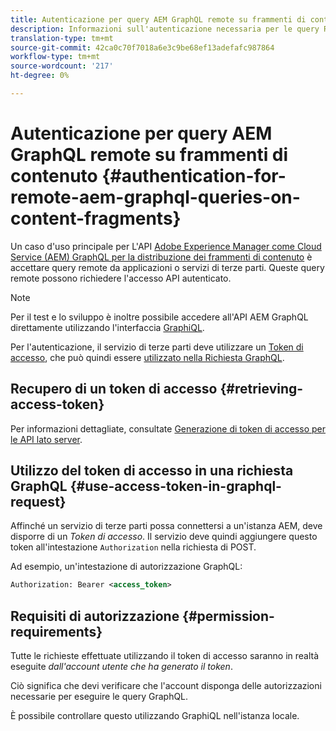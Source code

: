 ```yaml
---
title: Autenticazione per query AEM GraphQL remote su frammenti di contenuto
description: Informazioni sull'autenticazione necessaria per le query Remote AEM GraphQL.
translation-type: tm+mt
source-git-commit: 42ca0c70f7018a6e3c9be68ef13adefafc987864
workflow-type: tm+mt
source-wordcount: '217'
ht-degree: 0%

---
```



# Autenticazione per query AEM GraphQL remote su frammenti di contenuto {#authentication-for-remote-aem-graphql-queries-on-content-fragments}

Un caso d&#39;uso principale per L&#39;API [Adobe Experience Manager come Cloud Service (AEM) GraphQL per la distribuzione dei frammenti di contenuto](/help/assets/content-fragments/graphql-api-content-fragments.md) è accettare query remote da applicazioni o servizi di terze parti.  Queste query remote possono richiedere l&#39;accesso API autenticato.

>[!NOTE]
>
>Per il test e lo sviluppo è inoltre possibile accedere all&#39;API AEM GraphQL direttamente utilizzando l&#39;interfaccia [GraphiQL](/help/assets/content-fragments/graphql-api-content-fragments.md#graphiql-interface).

Per l&#39;autenticazione, il servizio di terze parti deve utilizzare un [Token di accesso](#access-token), che può quindi essere [utilizzato nella Richiesta GraphQL](#use-access-token-in-graphql-request).

## Recupero di un token di accesso {#retrieving-access-token}

Per informazioni dettagliate, consultate [Generazione di token di accesso per le API lato server](/help/implementing/developing/introduction/generating-access-tokens-for-server-side-apis.md).

## Utilizzo del token di accesso in una richiesta GraphQL {#use-access-token-in-graphql-request}

Affinché un servizio di terze parti possa connettersi a un&#39;istanza AEM, deve disporre di un *Token di accesso*. Il servizio deve quindi aggiungere questo token all&#39;intestazione `Authorization` nella richiesta di POST.

Ad esempio, un&#39;intestazione di autorizzazione GraphQL:

```xml
Authorization: Bearer <access_token>
```

## Requisiti di autorizzazione {#permission-requirements}

Tutte le richieste effettuate utilizzando il token di accesso saranno in realtà eseguite *dall&#39;account utente che ha generato il token*.

Ciò significa che devi verificare che l&#39;account disponga delle autorizzazioni necessarie per eseguire le query GraphQL.

È possibile controllare questo utilizzando GraphiQL nell&#39;istanza locale.
